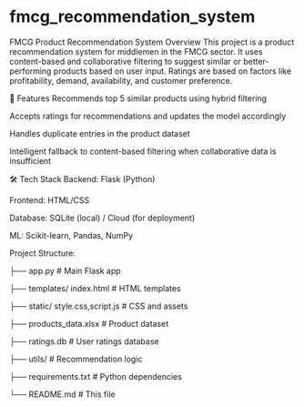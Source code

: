 # fmcg_recommendation_system
FMCG Product Recommendation System
Overview
This project is a product recommendation system for middlemen in the FMCG sector. It uses content-based and collaborative filtering to suggest similar or better-performing products based on user input. Ratings are based on factors like profitability, demand, availability, and customer preference.

🚀 Features
Recommends top 5 similar products using hybrid filtering

Accepts ratings for recommendations and updates the model accordingly

Handles duplicate entries in the product dataset

Intelligent fallback to content-based filtering when collaborative data is insufficient

🛠 Tech Stack
Backend: Flask (Python)

Frontend: HTML/CSS

Database: SQLite (local) / Cloud (for deployment)

ML: Scikit-learn, Pandas, NumPy

Project Structure:

├── app.py                        # Main Flask app

├── templates/ index.html         # HTML templates

├── static/ style.css,script.js   # CSS and assets

├── products_data.xlsx            # Product dataset

├── ratings.db                    # User ratings database

├── utils/                        # Recommendation logic

├── requirements.txt              # Python dependencies

└── README.md                     # This file

